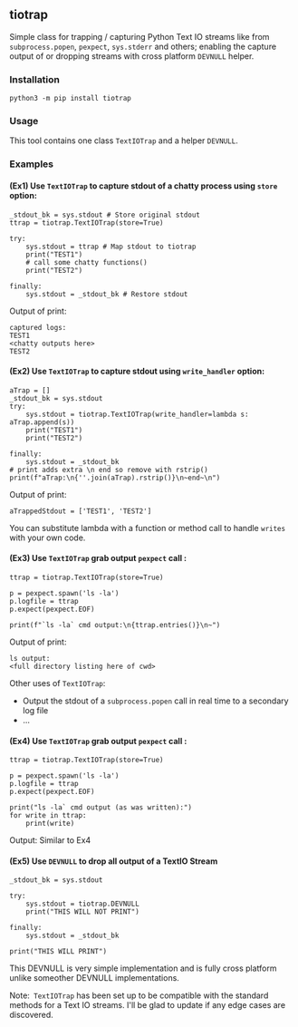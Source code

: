 ## tiotrap

Simple class for trapping / capturing Python Text IO streams like from `subprocess.popen`, `pexpect`, `sys.stderr` and others; enabling the capture output of or dropping streams with cross platform `DEVNULL` helper. 

### Installation

```
python3 -m pip install tiotrap
```


### Usage

This tool contains one class `TextIOTrap` and a helper `DEVNULL`.


### Examples

#### (Ex1) Use `TextIOTrap` to capture stdout of a chatty process using `store` option:
```python3
_stdout_bk = sys.stdout # Store original stdout
ttrap = tiotrap.TextIOTrap(store=True)

try:
    sys.stdout = ttrap # Map stdout to tiotrap
    print("TEST1")
    # call some chatty functions()
    print("TEST2")

finally:
    sys.stdout = _stdout_bk # Restore stdout
```
Output of print:
```
captured logs:
TEST1
<chatty outputs here>
TEST2
```


#### (Ex2) Use `TextIOTrap` to capture stdout using `write_handler` option:
```python3
aTrap = []
_stdout_bk = sys.stdout
try:
    sys.stdout = tiotrap.TextIOTrap(write_handler=lambda s: aTrap.append(s))
    print("TEST1")
    print("TEST2")

finally:
    sys.stdout = _stdout_bk
# print adds extra \n end so remove with rstrip()
print(f"aTrap:\n{''.join(aTrap).rstrip()}\n~end~\n")
```

Output of print:
```
aTrappedStdout = ['TEST1', 'TEST2']
```
You can substitute lambda with a function or method call to handle `writes` with your own code.



#### (Ex3) Use `TextIOTrap` grab output `pexpect` call :
```python3
ttrap = tiotrap.TextIOTrap(store=True)

p = pexpect.spawn('ls -la')
p.logfile = ttrap
p.expect(pexpect.EOF)

print(f"`ls -la` cmd output:\n{ttrap.entries()}\n~")
```

Output of print:
```
ls output:
<full directory listing here of cwd>
```

Other uses of `TextIOTrap`:
* Output the stdout of a `subprocess.popen` call in real time to a secondary log file
* ...


#### (Ex4) Use `TextIOTrap` grab output `pexpect` call :
```python3
ttrap = tiotrap.TextIOTrap(store=True)

p = pexpect.spawn('ls -la')
p.logfile = ttrap
p.expect(pexpect.EOF)

print("ls -la` cmd output (as was written):")
for write in ttrap:
    print(write)
```
Output: Similar to Ex4


#### (Ex5) Use `DEVNULL` to drop all output of a TextIO Stream
```python3
_stdout_bk = sys.stdout

try:
    sys.stdout = tiotrap.DEVNULL
    print("THIS WILL NOT PRINT")

finally:
    sys.stdout = _stdout_bk

print("THIS WILL PRINT")
```
This DEVNULL is very simple implementation and is fully cross platform unlike someother DEVNULL implementations.


Note:` TextIOTrap` has been set up to be compatible with the standard methods for a Text IO streams. I'll be glad to update if any edge cases are discovered.
